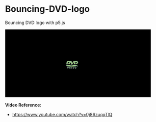 # Bouncing-DVD-logo
Bouncing DVD logo with p5.js <br>

![Bouncing DVD logo](/Images/bouncingdvd.gif?raw=true "Bouncing DVD logo")

**Video Reference:** <br>
- https://www.youtube.com/watch?v=0j86zuqqTlQ 

